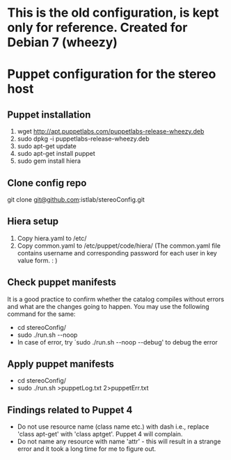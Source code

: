 # This is the old configuration, is kept only for reference. Created for Debian 7 (wheezy)

# Puppet configuration for the stereo host
## Puppet installation
1. wget http://apt.puppetlabs.com/puppetlabs-release-wheezy.deb
2. sudo dpkg -i puppetlabs-release-wheezy.deb
3. sudo apt-get update
4. sudo apt-get install puppet
5. sudo gem install hiera

## Clone config repo
git clone git@github.com:istlab/stereoConfig.git

## Hiera setup
1. Copy hiera.yaml to /etc/
2. Copy common.yaml to /etc/puppet/code/hiera/ 
(The common.yaml file contains username and corresponding password for each user in key value form.
<username>: <password>)

## Check puppet manifests
It is a good practice to confirm whether the catalog compiles without errors and what are the changes going to happen. You may use the following command for the same:
- cd stereoConfig/
- sudo ./run.sh --noop
- In case of error, try `sudo ./run.sh --noop --debug' to debug the error

## Apply puppet manifests
- cd stereoConfig/
- sudo ./run.sh >puppetLog.txt 2>puppetErr.txt

## Findings related to Puppet 4
- Do not use resource name (class name etc.) with dash i.e., replace 'class apt-get' with 'class aptget'. Puppet 4 will complain.
- Do not name any resource with name 'attr' - this will result in a strange error and it took a long time for me to figure out.
